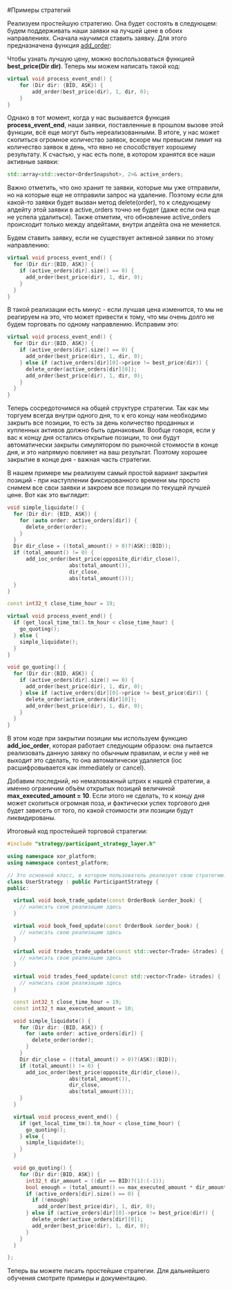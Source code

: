 #Примеры стратегий

Реализуем простейшую стратегию. Она будет состоять в следующем: будем поддерживать наши заявки на лучшей цене в обоих направлениях. Сначала научимся ставить заявку. Для этого предназначена функция [add_order](../../api/ParticipantStrategy.md#add_order):

Чтобы узнать лучшую цену, можно воспользоваться функцией **best_price(Dir dir)**.  Теперь мы можем написать такой код:
```cpp
virtual void process_event_end() {
	for (Dir dir: {BID, ASK}) {
		add_order(best_price(dir), 1, dir, 0);
	}
}
```
Однако в тот момент, когда у нас вызывается функция **process_event_end**, наши заявки, поставленные в прошлом вызове этой функции, всё еще могут быть нереализованными. В итоге, у нас может скопиться огромное количество заявок, вскоре мы превысим лимит на количество заявок в день, что явно не способствует хорошему результату. К счастью, у нас есть поле, в котором хранятся все наши активные заявки:
```cpp
std::array<std::vector<OrderSnapshot>, 2>& active_orders;
```
Важно отметить, что оно хранит те заявки, которые мы уже отправили, но на которые еще не отправили запрос на удаление. Поэтому если для какой-то заявки будет вызван метод delete(order), то к следующему апдейту этой заявки в active_orders точно не будет (даже если она еще не успела удалиться). Также отметим, что обновление active_orders происходит только между апдейтами, внутри апдейта она не меняется.

Будем ставить заявку, если не существует активной заявки по этому направлению:
```cpp
virtual void process_event_end() {
  for (Dir dir:{BID, ASK}) {
    if (active_orders[dir].size() == 0) {
      add_order(best_price(dir), 1, dir, 0);
    }
  }
}
```
В такой реализации есть минус - если лучшая цена изменится, то мы не реагируем на это, что может привести к тому, что мы очень долго не будем торговать по одному направлению. Исправим это:
```cpp
virtual void process_event_end() {
  for (Dir dir:{BID, ASK}) {
    if (active_orders[dir].size() == 0) {
      add_order(best_price(dir), 1, dir, 0);
    } else if (active_orders[dir][0]->price != best_price(dir)) {
      delete_order(active_orders[dir][0]);
      add_order(best_price(dir), 1, dir, 0);
    }
  }
}
```
Теперь сосредоточимся на общей структуре стратегии.
Так как мы торгуем всегда внутри одного дня, то к его концу нам необходимо закрыть все позиции, то есть за день количество проданных и купленных активов должно быть одинаковым. Вообще говоря, если у вас к концу дня остались открытые позиции, то они будут автоматически закрыты симулятором по рыночной стоимости в конце дня, и это напрямую повлияет на ваш результат. Поэтому хорошее закрытие в конце дня - важная часть стратегии.  

В нашем примере мы реализуем самый простой вариант закрытия позиций - при наступлении фиксированного времени мы просто снимем все свои заявки и закроем все позиции по текущей лучшей цене. Вот как это выглядит:
```cpp
void simple_liquidate() {
  for (Dir dir: {BID, ASK}) {
    for (auto order: active_orders[dir]) {
      delete_order(order);
    }
  }
  Dir dir_close = ((total_amount() > 0)?(ASK):(BID));
  if (total_amount() != 0) {
      add_ioc_order(best_price(opposite_dir(dir_close)),
                    abs(total_amount()),
                    dir_close,
                    abs(total_amount()));
  }
}

const int32_t close_time_hour = 19;

virtual void process_event_end() {
  if (get_local_time_tm().tm_hour < close_time_hour) {
    go_quoting();
  } else {
    simple_liquidate();
  }
}

void go_quoting() {
  for (Dir dir:{BID, ASK}) {
    if (active_orders[dir].size() == 0) {
      add_order(best_price(dir), 1, dir, 0);
    } else if (active_orders[dir][0]->price != best_price(dir)) {
      delete_order(active_orders[dir][0]);
      add_order(best_price(dir), 1, dir, 0);
    }
  }
}
```
В этом коде при закрытии позиции мы используем функцию **add_ioc_order**, которая работает следующим образом: она пытается реализовать данную заявку по обычным правилам, и если у неё не выходит это сделать, то она автоматически удаляется (ioc расшифровывается как immediately or cancel).

Добавим последний, но немаловажный штрих к нашей стратегии, а именно ограничим объём открытых позиций величиной **max_executed_amount = 10**. Если этого не сделать, то к концу дня может скопиться огромная поза, и фактически успех торгового дня будет зависеть от того, по какой стоимости эти позиции будут ликвидированы.

Итоговый код простейшей торговой стратегии:
```cpp
#include "strategy/participant_strategy_layer.h"

using namespace xor_platform;
using namespace contest_platform;

// Это основной класс, в котором пользователь реализует свою стратегию.
class UserStrategy : public ParticipantStrategy {
public:

  virtual void book_trade_update(const OrderBook &order_book) {
    // написать свою реализацию здесь
  }

  virtual void book_feed_update(const OrderBook &order_book) {
    // написать свою реализацию здесь
  }

  virtual void trades_trade_update(const std::vector<Trade> &trades) {
    // написать свою реализацию здесь
  }

  virtual void trades_feed_update(const std::vector<Trade> &trades) {
    // написать свою реализацию здесь
  }

  const int32_t close_time_hour = 19;
  const int32_t max_executed_amount = 10;

  void simple_liquidate() {
    for (Dir dir: {BID, ASK}) {
      for (auto order: active_orders[dir]) {
        delete_order(order);
      }
    }
    Dir dir_close = ((total_amount() > 0)?(ASK):(BID));
    if (total_amount() != 0) {
      add_ioc_order(best_price(opposite_dir(dir_close)),
                    abs(total_amount()),
                    dir_close,
                    abs(total_amount()));
    }
  }

  virtual void process_event_end() {
    if (get_local_time_tm().tm_hour < close_time_hour) {
      go_quoting();
    } else {
      simple_liquidate();
    }
  }

  void go_quoting() {
    for (Dir dir:{BID, ASK}) {
      int32_t dir_amount = ((dir == BID)?(1):(-1));
      bool enough = (total_amount() == max_executed_amount * dir_amount);
      if (active_orders[dir].size() == 0) {
        if (!enough)
          add_order(best_price(dir), 1, dir, 0);
      } else if (active_orders[dir][0]->price != best_price(dir)) {
        delete_order(active_orders[dir][0]);
        add_order(best_price(dir), 1, dir, 0);
      }
    }
  }

};
```
 Теперь вы можете писать простейшие стратегии. Для дальнейшего обучения смотрите примеры и документацию.
